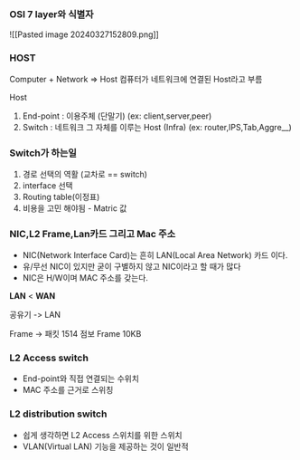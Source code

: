 ### OSI 7 layer와 식별자
![[Pasted image 20240327152809.png]]

### HOST
Computer + Network => Host 컴퓨터가 네트워크에 연결된 Host라고 부름

Host
1. End-point : 이용주체 (단말기) (ex: client,server,peer)
2. Switch : 네트워크 그 자체를 이루는 Host (Infra) (ex: router,IPS,Tab,Aggre__)

### Switch가 하는일
1. 경로 선택의 역활 (교차로 == switch)
2. interface 선택
3. Routing table(이정표)
4. 비용을 고민 해야됨 - Matric 값

### NIC,L2 **Frame**,Lan카드 그리고 Mac 주소
- NIC(Network Interface Card)는 흔히 LAN(Local Area Network) 카드 이다.
- 유/무선 NIC이 있지만 굳이 구별하지 않고 NIC이라고 할 때가 많다
- NIC은 H/W이며 MAC 주소를 갖는다.

**LAN** < **WAN**

공유기 -> LAN

Frame -> 패킷 1514 점보 Frame 10KB

### L2 Access switch
- End-point와 직접 연결되는 수위치
- MAC 주소를 근거로 스위칭

### L2 distribution switch
- 쉽게 생각하면 L2 Access 스위치를 위한 스위치
- VLAN(Virtual LAN) 기능을 제공하는 것이 일반적